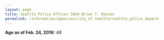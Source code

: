 ```yaml
---
layout: page
title: Seattle Police Officer 5954 Brian T. Hanson
permalink: /information/agencies/city_of_seattle/seattle_police_department/copbook/5954/
---
```


**Age as of Feb. 24, 2016:** 48
